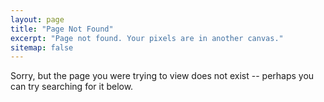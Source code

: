 ```yaml
---
layout: page
title: "Page Not Found"
excerpt: "Page not found. Your pixels are in another canvas."
sitemap: false
---  
```


Sorry, but the page you were trying to view does not exist -- perhaps you can try searching for it below.

<script type="text/javascript">
  var GOOG_FIXURL_LANG = 'en';
  var GOOG_FIXURL_SITE = '{{ site.url }}'
</script>
<script type="text/javascript"
  src="http://linkhelp.clients.google.com/tbproxy/lh/wm/fixurl.js">
</script>
